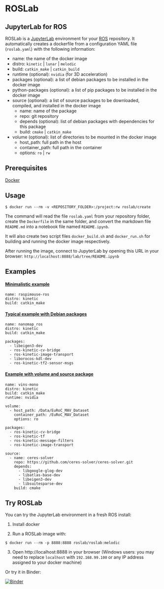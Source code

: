 # ROSLab

## JupyterLab for ROS

ROSLab is a [JupyterLab](https://jupyterlab.readthedocs.io/en/stable/)
environment for your [ROS](http://www.ros.org/) repository. 
It automatically creates a dockerfile
from a configuration YAML file (`roslab.yaml`) with the following information:

- name: the name of the docker image
- distro: `kinetic` | `lunar` | `melodic`
- build: `catkin_make` | `catkin_build`
- runtime (optional): `nvidia` (for 3D acceleration)
- packages (optional): a list of debian packages to be installed in the docker image
- python-packages (optional): a list of pip packages to be installed in the docker image
- source (optional): a list of source packages to be downloaded, compiled, and installed in the docker image
    - name: name of the package
    - repo: git repository
    - depends (optional): list of debian packages with dependencies for this package
    - build: `cmake` | `catkin_make` 
- volume (optional): list of directories to be mounted in the docker image
    - host_path: full path in the host
    - container_path: full path in the container
    - options: `ro` | `rw`
    
## Prerequisites

[Docker](https://www.docker.com/)

## Usage

```
$ docker run --rm -v <REPOSITORY_FOLDER>:/project:rw roslab/create
```

The command will read the file `roslab.yaml` from your repository folder,
create the `Dockerfile` in the same folder,
and convert the markdown file `README.md` into a notebook file named
`README.ipynb`.

It will also create two script files `docker_build.sh` and `docker_run.sh`
for building and running the docker image respectively.

After running the image, connect to JupyterLab by opening this URL 
in your browser: `http://localhost:8888/lab/tree/README.ipynb`

## Examples

#### [Minimalistic example](https://github.com/ICRA-2018/raspimouse_ros_2/blob/master/roslab.yaml)
```
name: raspimouse-ros
distro: kinetic
build: catkin_make
```

#### [Typical example with Debian packages](https://github.com/ICRA-2018/nanomap_ros/blob/master/roslab.yaml)
```
name: nanomap_ros
distro: kinetic
build: catkin_make

packages:
  - libeigen3-dev
  - ros-kinetic-cv-bridge
  - ros-kinetic-image-transport
  - liborocos-kdl-dev
  - ros-kinetic-tf2-sensor-msgs
```

#### [Example with volume and source package](https://github.com/ICRA-2018/VINS-Mono/blob/master/roslab.yaml)
```
name: vins-mono
distro: kinetic
build: catkin_make
runtime: nvidia

volume:
  - host_path: /Data/EuRoC_MAV_Dataset
    container_path: /EuRoC_MAV_Dataset
    options: ro

packages:
  - ros-kinetic-cv-bridge
  - ros-kinetic-tf
  - ros-kinetic-message-filters
  - ros-kinetic-image-transport

source:
  - name: ceres-solver
    repo: https://github.com/ceres-solver/ceres-solver.git
    depends:
      - libgoogle-glog-dev
      - libatlas-base-dev
      - libeigen3-dev
      - libsuitesparse-dev
    build: cmake
```

## Try ROSLab

You can try the JupyterLab environment in a fresh ROS install:

1. Install docker

2. Run a ROSLab image with:
```
$ docker run --rm -p 8888:8888 roslab/roslab:melodic
```

3. Open http://localhost:8888 in your browser (Windows users: you may need to replace `localhost` with `192.168.99.100` or any IP address assigned to your docker machine)

Or try it in Binder:

[![Binder](https://mybinder.org/badge.svg)](https://mybinder.org/v2/gh/RobInLabUJI/ROSLab-demo/master?urlpath=lab)
